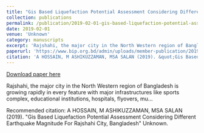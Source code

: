 ```yaml
---
title: "Gis Based Liquefaction Potential Assessment Considering Different Earthquake Magnitude For Rajshahi City, Bangladesh"
collection: publications
permalink: /publication/2019-02-01-gis-based-liquefaction-potential-assessment-considering-different-earthquake-magnitude-for-rajshahi-city-bangladesh
date: 2019-02-01
venue: 'Unknown'
category: manuscripts
excerpt: 'Rajshahi, the major city in the North Western region of Bangladesh is growing rapidly in every feature with major infrastructures like sports complex, educational institutions, hospitals, flyovers, mu...'
paperurl: 'https://www.bip.org.bd/admin/uploads/member-publication/2019/202007102347051.pdf'
citation: 'A HOSSAIN, M ASHIKUZZAMAN, MSA SALAN (2019). &quot;Gis Based Liquefaction Potential Assessment Considering Different Earthquake Magnitude For Rajshahi City, Bangladesh&quot; Unknown.'
---
```


<a href='https://www.bip.org.bd/admin/uploads/member-publication/2019/202007102347051.pdf'>Download paper here</a>

Rajshahi, the major city in the North Western region of Bangladesh is growing rapidly in every feature with major infrastructures like sports complex, educational institutions, hospitals, flyovers, mu...

Recommended citation: A HOSSAIN, M ASHIKUZZAMAN, MSA SALAN (2019). &quot;Gis Based Liquefaction Potential Assessment Considering Different Earthquake Magnitude For Rajshahi City, Bangladesh&quot; Unknown.